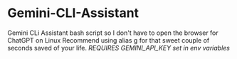 # Gemini-CLI-Assistant
Gemini CLi Assistant bash script so I don't have to open the browser for ChatGPT on Linux
Recommend using alias g for that sweet couple of seconds saved of your life. 
*REQUIRES GEMINI_API_KEY set in env variables*
